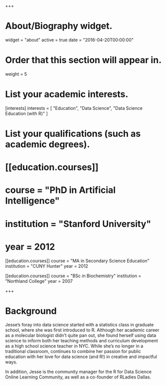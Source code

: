 +++
# About/Biography widget.
widget = "about"
active = true
date = "2016-04-20T00:00:00"

# Order that this section will appear in.
weight = 5

# List your academic interests.
[interests]
  interests = [
    "Education",
    "Data Science",
    "Data Science Education (with R)"
  ]

# List your qualifications (such as academic degrees).
# [[education.courses]]
#   course = "PhD in Artificial Intelligence"
#   institution = "Stanford University"
#   year = 2012

[[education.courses]]
  course = "MA in Secondary Science Education"
  institution = "CUNY Hunter"
  year = 2012

[[education.courses]]
  course = "BSc in Biochemistry"
  institution = "Northland College"
  year = 2007
 
+++

# Background

Jesse’s foray into data science started with a statistics class in graduate school, where she was first introduced to R. Although her academic career as a molecular biologist didn’t quite pan out, she found herself using data science to inform both her teaching methods and curriculum development as a high school science teacher in NYC. While she’s no longer in a traditional classroom, continues to combine her passion for public education with her love for data science (and R!) in creative and impactful ways.

In addition, Jesse is the community manager for the R for Data Science Online Learning Community, as well as a co-founder of RLadies Dallas.
